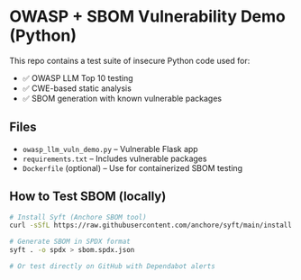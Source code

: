 # OWASP + SBOM Vulnerability Demo (Python)

This repo contains a test suite of insecure Python code used for:

- ✅ OWASP LLM Top 10 testing
- ✅ CWE-based static analysis
- ✅ SBOM generation with known vulnerable packages

## Files
- `owasp_llm_vuln_demo.py` – Vulnerable Flask app
- `requirements.txt` – Includes vulnerable packages
- `Dockerfile` (optional) – Use for containerized SBOM testing

## How to Test SBOM (locally)
```bash
# Install Syft (Anchore SBOM tool)
curl -sSfL https://raw.githubusercontent.com/anchore/syft/main/install.sh | sh -s -- -b /usr/local/bin

# Generate SBOM in SPDX format
syft . -o spdx > sbom.spdx.json

# Or test directly on GitHub with Dependabot alerts
```
